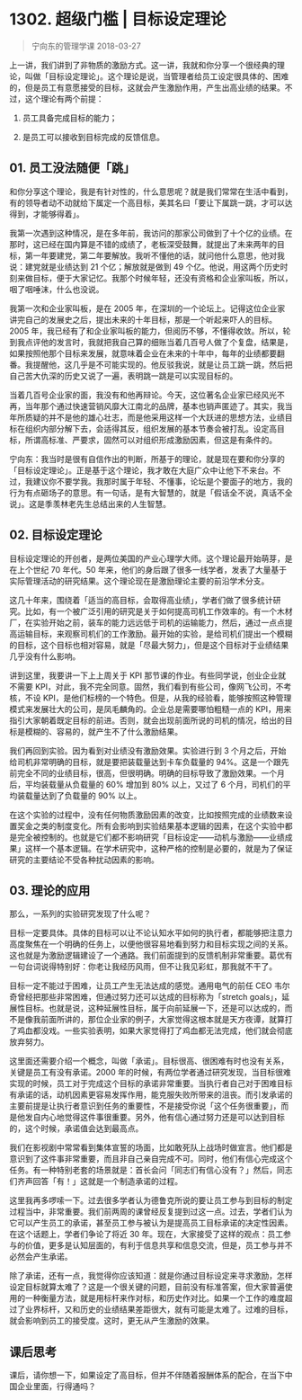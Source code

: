 # 1302. 超级门槛 | 目标设定理论
> 宁向东的管理学课
2018-03-27

上一讲，我们讲到了非物质的激励方式。这一讲，我就和你分享一个很经典的理论，叫做「目标设定理论」。这个理论是说，当管理者给员工设定很具体的、困难的，但是员工有意愿接受的目标，这就会产生激励作用，产生出高业绩的结果。不过，这个理论有两个前提：

1. 员工具备完成目标的能力；

2. 是员工可以接收到目标完成的反馈信息。

## 01. 员工没法随便「跳」

和你分享这个理论，我是有针对性的，什么意思呢？就是我们常常在生活中看到，有的领导者动不动就给下属定一个高目标，美其名曰「要让下属跳一跳，才可以达得到，才能够得着」。

我第一次遇到这种情况，是在多年前，我访问的那家公司做到了十个亿的业绩。在那时，这已经在国内算是不错的成绩了，老板深受鼓舞，就提出了未来两年的目标，第一年要建党，第二年要解放。我听不懂他的话，就问他什么意思，他对我说：建党就是业绩达到 21 个亿；解放就是做到 49 个亿。他说，用这两个历史时刻来做目标，便于大家记忆。我那个时候年轻，还没有资格和企业家叫板，所以，咽了咽唾沫，什么也没说。

我第一次和企业家叫板，是在 2005 年，在深圳的一个论坛上。记得这位企业家讲完自己的发展史之后，提出未来的十年目标，那是一个听起来吓人的目标。2005 年，我已经有了和企业家叫板的能力，但阅历不够，不懂得收敛。所以，轮到我点评他的发言时，我就把我自己算的细账当着几百号人做了个复盘，结果是，如果按照他那个目标来发展，就意味着企业在未来的十年中，每年的业绩都要翻番。我提醒他，这几乎是不可能实现的。他反驳我说，就是让员工跳一跳，然后把自己苦大仇深的历史又说了一遍，表明跳一跳是可以实现目标的。

当着几百号企业家的面，我没有和他再辩论。今天，这位著名企业家已经风光不再，当年那个通过快速营销风靡大江南北的品牌，基本也销声匿迹了。其实，我当年所质疑的并不是他的雄心壮志，而是他采用这样一个大跃进的思想方法，业绩目标在组织内部分解下去，会适得其反，组织发展的基本节奏会被打乱。设定高目标，所谓高标准、严要求，固然可以对组织形成激励因素，但这是有条件的。

宁向东：我当时是很有自信作出的判断，所基于的理论，就是现在要和你分享的「目标设定理论」。正是基于这个理论，我才敢在大庭广众中让他下不来台。不过，我建议你不要学我。我那时属于年轻、不懂事，论坛是个要面子的地方，我的行为有点砸场子的意思。有一句话，是有大智慧的，就是「假话全不说，真话不全说」。这是季羡林老先生总结出来的人生智慧。

## 02. 目标设定理论

目标设定理论的开创者，是两位美国的产业心理学大师。这个理论最开始萌芽，是在上个世纪 70 年代。50 年来，他们的身后跟了很多一线学者，发表了大量基于实际管理活动的研究结果。这个理论现在是激励理论主要的前沿学术分支。

这几十年来，围绕着「适当的高目标，会取得高业绩」，学者们做了很多统计研究。比如，有一个被广泛引用的研究是关于如何提高司机工作效率的。有一个木材厂，在实验开始之前，装车的能力远远低于司机的运输能力，然后，通过一点点提高运输目标，来观察司机们的工作激励。最开始的实验，是给司机们提出一个模糊的目标，这个目标也相对容易，就是「尽最大努力」，但是这个目标对于业绩结果几乎没有什么影响。

讲到这里，我要讲一下上上周关于 KPI 那节课的作业。有些同学说，创业企业就不需要 KPI，对此，我不完全同意。固然，我们看到有些公司，像网飞公司，不考核，不设 KPI，是他们标榜的一个特色。但是，从我的经验看，能够按照这种管理模式来发展壮大的公司，是凤毛麟角的。企业总是需要哪怕粗糙一点的 KPI，用来指引大家朝着既定目标的前进。否则，就会出现前面所说的司机的情况，给出的目标是模糊的、容易的，就产生不了什么激励结果。

我们再回到实验。因为看到对业绩没有激励效果。实验进行到 3 个月之后，开始给司机非常明确的目标，就是要把装载量达到卡车负载量的 94%。这是一个跟先前完全不同的业绩目标，很高，但很明确。明确的目标导致了激励效果。一个月后，平均装载量从负载量的 60% 增加到 80% 以上，又过了 6 个月，司机们的平均装载量达到了负载量的 90% 以上。

在这个实验的过程中，没有任何物质激励因素的改变，比如按照完成的业绩数来设置奖金之类的制度变化。所有会影响到实验结果基本逻辑的因素，在这个实验中都是完全被控制的。也就是它们都不影响研究「目标设定——动机与激励——业绩成果」这样一个基本逻辑。在学术研究中，这种严格的控制是必要的，就是为了保证研究的主要结论不受各种扰动因素的影响。

## 03. 理论的应用

那么，一系列的实验研究发现了什么呢？

目标一定要具体。具体的目标可以让不论认知水平如何的执行者，都能够把注意力高度聚焦在一个明确的任务上，以便他很容易地看到努力和目标实现之间的关系。这也就是为激励逻辑建设了一个通路。我们前面提到的反馈机制非常重要。葛优有一句台词说得特别好：你老让我经历风雨，但不让我见彩虹，那我就不干了。

目标一定不能过于困难，让员工产生无法达成的感觉。通用电气的前任 CEO 韦尔奇曾经把那些非常困难，但通过努力还可以达成的目标称为「stretch goals」，延展性目标。也就是说，这种延展性目标，属于向前延展一下，还是可以达成的，而不是像我前面所讲的，那位企业家的例子，大家觉得这根本就是天方夜谭，就算打了鸡血都没戏。一些实验表明，如果大家觉得打了鸡血都无法完成，他们就会彻底放弃努力。

这里面还需要介绍一个概念，叫做「承诺」。目标很高、很困难有时也没有关系，关键是员工有没有承诺。2000 年的时候，有两位学者通过研究发现，当目标很难实现的时候，员工对于完成这个目标的承诺非常重要。当执行者自己对于困难目标有承诺的话，动机因素更容易发挥作用，能克服失败所带来的沮丧。而引发承诺的主要前提是让执行者意识到任务的重要性，不是接受你说「这个任务很重要」，而是他发自内心地觉得这件事很重要。另外，他有信心通过努力还是可以达到目标的，这个时候，承诺值会达到最高点。

我们在影视剧中常常看到集体宣誓的场面，比如敢死队上战场时做宣言。他们都是意识到了这件事非常重要，而且非自己亲自完成不可。同时，他们有信心完成这个任务。有一种特别老套的场景就是：首长会问「同志们有信心没有？」然后，同志们齐声回答「有！」这就是一个制造承诺的过程。

这里我再多啰嗦一下。过去很多学者认为德鲁克所说的要让员工参与到目标的制定过程当中，非常重要。我们前两周的课曾经反复提到过这一点。过去，学者们认为它可以产生员工的承诺，甚至员工参与被认为是提高员工目标承诺的决定性因素。在这个话题上，学者们争论了将近 30 年。现在，大家接受了这样的观点：员工参与的价值，更多是认知层面的，有利于信息共享和信息交流，但是，员工参与并不必然会产生承诺。

除了承诺，还有一点，我觉得你应该知道：就是你通过目标设定来寻求激励，怎样设定目标就算太难了？这是一个很关键的问题，目前没有标准答案，但大家普遍使用的一种衡量方法，就是用标杆来作对标，和历史作对比。如果一个工作的难度超过了业界标杆，又和历史的业绩结果差距很大，就有可能是太难了。过难的目标，就会影响到员工的接受度。这时，更无从产生激励的效果。

## 课后思考

课后，请你想一下，如果设定了高目标，但并不伴随着报酬体系的配合，在当下中国企业里面，行得通吗？